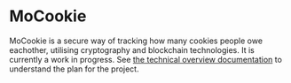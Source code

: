 # MoCookie

MoCookie is a secure way of tracking how many cookies people owe eachother,
utilising cryptography and blockchain technologies. It is currently a work in
progress. See [the technical overview documentation](doc/techOverview.md) to
understand the plan for the project.
